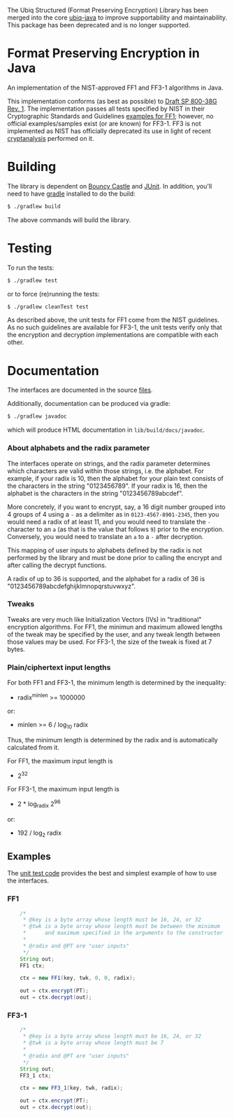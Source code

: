 The Ubiq Structured (Format Preserving Encryption) Library has been merged into the core [ubiq-java](https://gitlab.com/ubiqsecurity/ubiq-java) to improve supportability and maintainability. This package has been deprecated and is no longer supported.

# Format Preserving Encryption in Java

An implementation of the NIST-approved FF1 and FF3-1 algorithms in Java.

This implementation conforms (as best as possible) to
[Draft SP 800-38G Rev. 1][800-38g1]. The implementation passes all tests
specified by NIST in their Cryptographic Standards and Guidelines
[examples for FF1][ff1-examples]; however, no official examples/samples exist
(or are known) for FF3-1. FF3 is not implemented as NIST has officially
deprecated its use in light of recent [cryptanalysis][ff3-cryptanalysis]
performed on it.

# Building

The library is dependent on [Bouncy Castle](https://www.bouncycastle.org/)
and [JUnit](https://junit.org/junit4/). In addition, you'll need to have
[gradle](https://gradle.org/) installed to do the build:
```sh
$ ./gradlew build
```
The above commands will build the library.

# Testing

To run the tests:
```sh
$ ./gradlew test
```
or to force (re)running the tests:
```sh
$ ./gradlew cleanTest test
```
As described above, the unit tests for FF1 come from the NIST guidelines. As
no such guidelines are available for FF3-1, the unit tests verify only that
the encryption and decryption implementations are compatible with each other.

# Documentation

The interfaces are documented in the source
[files](lib/src/main/java/ubiqsecurity/fpe).

Additionally, documentation can be produced via gradle:
```sh
$ ./gradlew javadoc
```
which will produce HTML documentation in `lib/build/docs/javadoc`.

### About alphabets and the radix parameter

The interfaces operate on strings, and the radix parameter determines which
characters are valid within those strings, i.e. the alphabet. For example, if
your radix is 10, then the alphabet for your plain text consists of the
characters in the string "0123456789". If your radix is 16, then the
alphabet is the characters in the string "0123456789abcdef".

More concretely, if you want to encrypt, say, a 16 digit number grouped into
4 groups of 4 using a `-` as a delimiter as in `0123-4567-8901-2345`, then you
would need a radix of at least 11, and you would need to translate the `-`
character to an `a` (as that is the value that follows `9`) prior to the
encryption. Conversely, you would need to translate an `a` to a `-` after
decryption.

This mapping of user inputs to alphabets defined by the radix is not performed
by the library and must be done prior to calling the encrypt and after calling
the decrypt functions.

A radix of up to 36 is supported, and the alphabet for a radix of 36 is
"0123456789abcdefghijklmnopqrstuvwxyz".

### Tweaks

Tweaks are very much like Initialization Vectors (IVs) in "traditional"
encryption algorithms. For FF1, the minimun and maximum allowed lengths of
the tweak may be specified by the user, and any tweak length between those
values may be used. For FF3-1, the size of the tweak is fixed at 7 bytes.

### Plain/ciphertext input lengths

For both FF1 and FF3-1, the minimum length is determined by the inequality:
- radix<sup>minlen</sup> >= 1000000

or:
- minlen >= 6 / log<sub>10</sub> radix

Thus, the minimum length is determined by the radix and is automatically
calculated from it.

For FF1, the maximum input length is
- 2<sup>32</sup>

For FF3-1, the maximum input length is
- 2 * log<sub>radix</sub> 2<sup>96</sup>

or:
- 192 / log<sub>2</sub> radix

## Examples

The [unit test code](lib/src/test/java/ubiqsecurity/fpe) provides the best
and simplest example of how to use the interfaces.

### FF1
```java
    /*
     * @key is a byte array whose length must be 16, 24, or 32
     * @twk is a byte array whose length must be between the minimum
     *      and maximum specified in the arguments to the constructor
     *
     * @radix and @PT are "user inputs"
     */
    String out;
    FF1 ctx;

    ctx = new FF1(key, twk, 0, 0, radix);

    out = ctx.encrypt(PT);
    out = ctx.decrypt(out);
```
### FF3-1
```java
    /*
     * @key is a byte array whose length must be 16, 24, or 32
     * @twk is a byte array whose length must be 7
     *
     * @radix and @PT are "user inputs"
     */
    String out;
    FF3_1 ctx;

    ctx = new FF3_1(key, twk, radix);

    out = ctx.encrypt(PT);
    out = ctx.decrypt(out);
```

[800-38g1]:https://nvlpubs.nist.gov/nistpubs/SpecialPublications/NIST.SP.800-38Gr1-draft.pdf
[ff1-examples]:https://csrc.nist.gov/CSRC/media/Projects/Cryptographic-Standards-and-Guidelines/documents/examples/FF1samples.pdf
[ff3-cryptanalysis]:https://csrc.nist.gov/News/2017/Recent-Cryptanalysis-of-FF3
